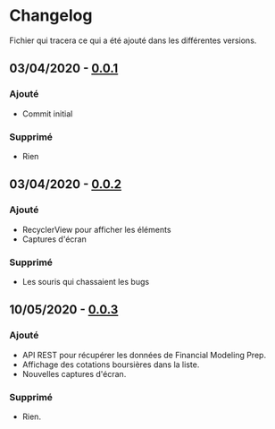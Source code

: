 # Changelog

Fichier qui tracera ce qui a été ajouté dans les différentes versions.

## 03/04/2020 - [0.0.1](https://github.com/ismaelbalaghni/MyProgrammationMobileProject/commit/7edad8c969512a00153471db6ad93f1c0cf36ab7)

### Ajouté

- Commit initial

### Supprimé

- Rien

## 03/04/2020 - [0.0.2](https://github.com/ismaelbalaghni/MyProgrammationMobileProject/commit/5cb554d0d835ff8064c23c2becde3201796eed12)

### Ajouté

- RecyclerView pour afficher les éléments
- Captures d'écran

### Supprimé

- Les souris qui chassaient les bugs

## 10/05/2020 - [0.0.3](https://github.com/ismaelbalaghni/MyProgrammationMobileProject/commit/f1b94b21d23fc0b62f710619006f782135a4f4b9)

### Ajouté

- API REST pour récupérer les données de Financial Modeling Prep.
- Affichage des cotations boursières dans la liste.
- Nouvelles captures d'écran.

### Supprimé

- Rien.
